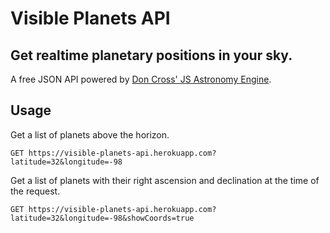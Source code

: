 # Visible Planets API

## Get realtime planetary positions in your sky.
A free JSON API powered by [Don Cross' JS Astronomy Engine](http://cosinekitty.com/astronomy.js]).

## Usage

Get a list of planets above the horizon.
```
GET https://visible-planets-api.herokuapp.com?latitude=32&longitude=-98
```

Get a list of planets with their right ascension and declination at the time of the request.
```
GET https://visible-planets-api.herokuapp.com?latitude=32&longitude=-98&showCoords=true
```
